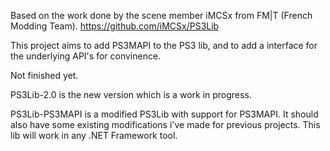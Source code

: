 Based on the work done by the scene member iMCSx from FM|T (French Modding Team).
https://github.com/iMCSx/PS3Lib

This project aims to add PS3MAPI to the PS3 lib, and to add a interface for the underlying API's for convinence. 

Not finished yet.

PS3Lib-2.0 is the new version which is a work in progress.

PS3Lib-PS3MAPI is a modified PS3Lib with support for PS3MAPI. It should also have some existing modifications i've made for previous projects. This lib will work in any .NET Framework tool.
